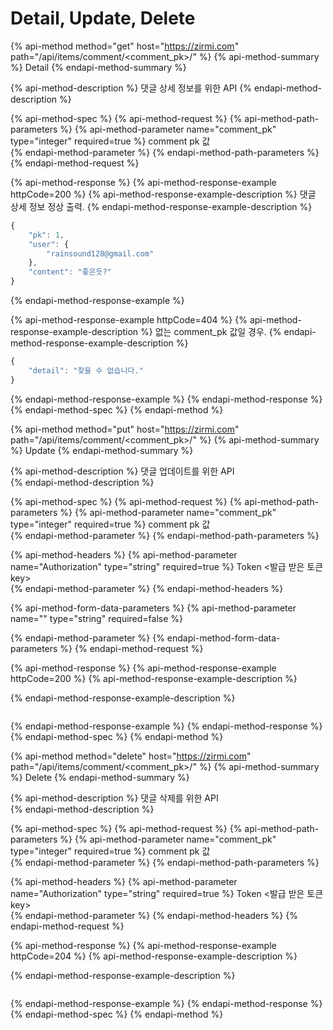 # Detail, Update, Delete

{% api-method method="get" host="https://zirmi.com" path="/api/items/comment/<comment\_pk>/" %}
{% api-method-summary %}
Detail
{% endapi-method-summary %}

{% api-method-description %}
댓글 상세 정보를 위한 API 
{% endapi-method-description %}

{% api-method-spec %}
{% api-method-request %}
{% api-method-path-parameters %}
{% api-method-parameter name="comment\_pk" type="integer" required=true %}
comment pk 값   
{% endapi-method-parameter %}
{% endapi-method-path-parameters %}
{% endapi-method-request %}

{% api-method-response %}
{% api-method-response-example httpCode=200 %}
{% api-method-response-example-description %}
댓글 상세 정보 정상 출력. 
{% endapi-method-response-example-description %}

```javascript
{
    "pk": 1,
    "user": {
        "rainsound128@gmail.com"
    },
    "content": "좋은듯?"
}
```
{% endapi-method-response-example %}

{% api-method-response-example httpCode=404 %}
{% api-method-response-example-description %}
없는 comment\_pk 값일 경우.
{% endapi-method-response-example-description %}

```javascript
{
    "detail": "찾을 수 없습니다."
}
```
{% endapi-method-response-example %}
{% endapi-method-response %}
{% endapi-method-spec %}
{% endapi-method %}

{% api-method method="put" host="https://zirmi.com" path="/api/items/comment/<comment\_pk>/" %}
{% api-method-summary %}
Update
{% endapi-method-summary %}

{% api-method-description %}
 댓글 업데이트를 위한 API  
{% endapi-method-description %}

{% api-method-spec %}
{% api-method-request %}
{% api-method-path-parameters %}
{% api-method-parameter name="comment\_pk" type="integer" required=true %}
comment pk 값   
{% endapi-method-parameter %}
{% endapi-method-path-parameters %}

{% api-method-headers %}
{% api-method-parameter name="Authorization" type="string" required=true %}
Token &lt;발급 받은 토큰 key&gt;  
{% endapi-method-parameter %}
{% endapi-method-headers %}

{% api-method-form-data-parameters %}
{% api-method-parameter name="" type="string" required=false %}

{% endapi-method-parameter %}
{% endapi-method-form-data-parameters %}
{% endapi-method-request %}

{% api-method-response %}
{% api-method-response-example httpCode=200 %}
{% api-method-response-example-description %}

{% endapi-method-response-example-description %}

```

```
{% endapi-method-response-example %}
{% endapi-method-response %}
{% endapi-method-spec %}
{% endapi-method %}

{% api-method method="delete" host="https://zirmi.com" path="/api/items/comment/<comment\_pk>/" %}
{% api-method-summary %}
Delete
{% endapi-method-summary %}

{% api-method-description %}
 댓글 삭제를 위한 API  
{% endapi-method-description %}

{% api-method-spec %}
{% api-method-request %}
{% api-method-path-parameters %}
{% api-method-parameter name="comment\_pk" type="integer" required=true %}
comment pk 값  
{% endapi-method-parameter %}
{% endapi-method-path-parameters %}

{% api-method-headers %}
{% api-method-parameter name="Authorization" type="string" required=true %}
Token &lt;발급 받은 토큰 key&gt;  
{% endapi-method-parameter %}
{% endapi-method-headers %}
{% endapi-method-request %}

{% api-method-response %}
{% api-method-response-example httpCode=204 %}
{% api-method-response-example-description %}

{% endapi-method-response-example-description %}

```

```
{% endapi-method-response-example %}
{% endapi-method-response %}
{% endapi-method-spec %}
{% endapi-method %}



